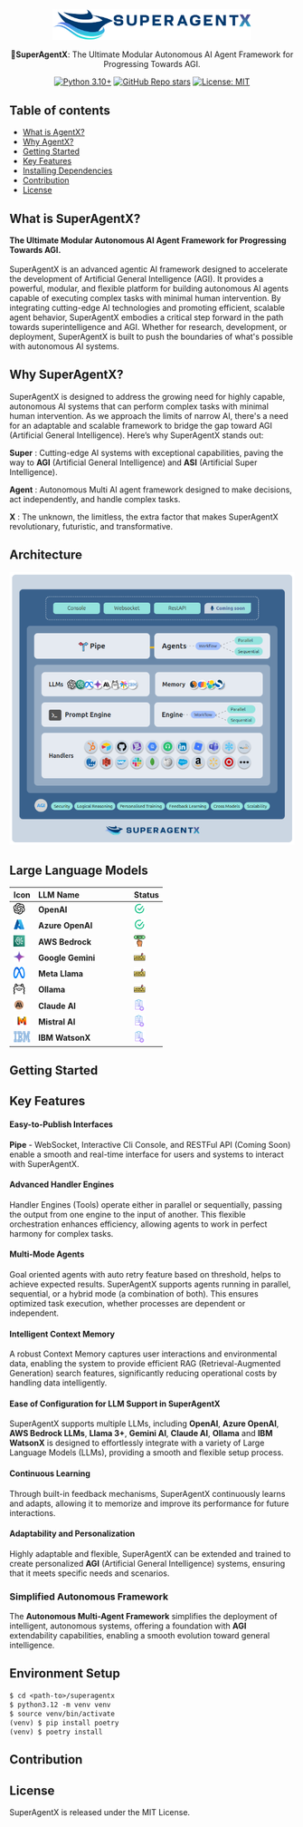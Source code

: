 <div align="center">

<img src="docs/images/fulllogo_transparent.png" width="350">

<br/>

🤖**SuperAgentX**: The Ultimate Modular Autonomous AI Agent Framework for Progressing Towards AGI.

[![Python 3.10+](https://img.shields.io/badge/python-3.10+-blue.svg)](https://www.python.org/downloads/release/python-3100/)
[![GitHub Repo stars](https://img.shields.io/github/stars/decisionfacts/agentX)](https://github.com/decisionfacts/agentX)
[![License: MIT](https://img.shields.io/badge/License-MIT-green.svg)](https://opensource.org/licenses/MIT)

</div>

## Table of contents
- [What is AgentX?](#what-is-superagentx)
- [Why AgentX?](#why-superagentx)
- [Getting Started](#getting-started)
- [Key Features](#key-features)
- [Installing Dependencies](#installing-dependencies)
- [Contribution](#contribution)
- [License](#license)

## What is SuperAgentX?

**The Ultimate Modular Autonomous AI Agent Framework for Progressing Towards AGI.** <br/><br/>
SuperAgentX is an advanced agentic AI framework designed to accelerate the development of Artificial General Intelligence (AGI). It provides a powerful, modular, and flexible platform for building autonomous AI agents capable of executing complex tasks with minimal human intervention. By integrating cutting-edge AI technologies and promoting efficient, scalable agent behavior, SuperAgentX embodies a critical step forward in the path towards superintelligence and AGI. Whether for research, development, or deployment, SuperAgentX is built to push the boundaries of what's possible with autonomous AI systems.

## Why SuperAgentX?

SuperAgentX is designed to address the growing need for highly capable, autonomous AI systems that can perform complex tasks with minimal human intervention. As we approach the limits of narrow AI, there's a need for an adaptable and scalable framework to bridge the gap toward AGI (Artificial General Intelligence). Here’s why SuperAgentX stands out:

**Super** : Cutting-edge AI systems with exceptional capabilities, paving the way to **AGI** (Artificial General Intelligence) and **ASI** (Artificial Super Intelligence).</p>
**Agent** : Autonomous Multi AI agent framework designed to make decisions, act independently, and handle complex tasks. </p>
**X**     : The unknown, the limitless, the extra factor that makes SuperAgentX revolutionary, futuristic, and transformative.</p>

## Architecture
<img src="./docs/images/architecture.png" title="SuperAgentX Architecture"/>

## Large Language Models

| Icon                                                                                          | LLM Name          &nbsp; &nbsp; &nbsp; &nbsp; &nbsp; &nbsp; &nbsp; &nbsp; &nbsp; &nbsp; &nbsp; | Status                                                                                   |
|-----------------------------------------------------------------------------------------------|------------------------------------------------------------------------------------------------|------------------------------------------------------------------------------------------|
| <img src="./docs/images/llms/openai.png" title="OpenAI" height="20" width="20"/>              | **OpenAI** &nbsp; &nbsp; &nbsp; &nbsp; &nbsp; &nbsp; &nbsp; &nbsp; &nbsp; &nbsp; &nbsp;        | <img src="./docs/images/checkmark.png" title="Tested" height="20" width="20"/>           |
| <img src="./docs/images/llms/azure-icon.png" title="Azure OpenAI" height="20" width="20"/>    | **Azure OpenAI**                                                                               | <img src="./docs/images/checkmark.png" title="Tested" height="20" width="20"/>           |  
| <img src="./docs/images/llms/awsbedrock.png" title="AWS Bedrock" height="20" width="20"/>     | **AWS Bedrock**                                                                                | <img src="./docs/images/beta.png" title="Testing Inprogress" height="20" width="20"/>    |
| <img src="./docs/images/llms/gemini.png" title="Google Gemini" height="20" width="20"/>       | **Google Gemini**                                                                              | <img src="./docs/images/wip.png" title="Development Inprogress" height="20" width="20"/> |
| <img src="./docs/images/llms/meta.png" title="Google Gemini" height="20" width="20"/>         | **Meta Llama**                                                                                 | <img src="./docs/images/wip.png" title="Development Inprogress" height="20" width="20"/> |
| <img src="./docs/images/llms/ollama.png" title="Ollama" height="20" width="20"/>              | **Ollama**                                                                                     | <img src="./docs/images/wip.png" title="Development Inprogress" height="20" width="20"/> |
| <img src="./docs/images/llms/claude-ai-logo.png" title="Claude AI" height="20" width="20"/>   | **Claude AI**                                                                                  | <img src="./docs/images/todo.png" title="TODO" height="20" width="20"/>                  |
| <img src="./docs/images/llms/mistral-ai-logo.png" title="Mistral AI" height="20" width="30"/> | **Mistral AI**                                                                                 | <img src="./docs/images/todo.png" title="TODO" height="20" width="20"/>                  |
| <img src="./docs/images/llms/ibm.png" title="IBM WatsonX AI" height="20" width="30"/>         | **IBM WatsonX**                                                                                | <img src="./docs/images/todo.png" title="TODO" height="20" width="20"/>                  |


## Getting Started

## Key Features

#### Easy-to-Publish Interfaces
**Pipe** - WebSocket, Interactive Cli Console, and RESTFul API (Coming Soon) enable a smooth and real-time interface for users and systems to interact with SuperAgentX. 

#### Advanced Handler Engines
Handler Engines (Tools) operate either in parallel or sequentially, passing the output from one engine to the input of another. This flexible orchestration enhances efficiency, allowing agents to work in perfect harmony for complex tasks.

#### Multi-Mode Agents
Goal oriented agents with auto retry feature based on threshold, helps to achieve expected results. SuperAgentX supports agents running in parallel, sequential, or a hybrid mode (a combination of both). This ensures optimized task execution, whether processes are dependent or independent.

#### Intelligent Context Memory
A robust Context Memory captures user interactions and environmental data, enabling the system to provide efficient RAG (Retrieval-Augmented Generation) search features, significantly reducing operational costs by handling data intelligently.

#### Ease of Configuration for LLM Support in SuperAgentX
SuperAgentX supports multiple LLMs, including **OpenAI**, **Azure OpenAI**, **AWS Bedrock LLMs**, **Llama 3+**, **Gemini AI**, **Claude AI**, **Ollama** and **IBM WatsonX** is designed to effortlessly integrate with a variety of Large Language Models (LLMs), providing a smooth and flexible setup process.

#### Continuous Learning
Through built-in feedback mechanisms, SuperAgentX continuously learns and adapts, allowing it to memorize and improve its performance for future interactions.

#### Adaptability and Personalization
Highly adaptable and flexible, SuperAgentX can be extended and trained to create personalized **AGI** (Artificial General Intelligence) systems, ensuring that it meets specific needs and scenarios.

### Simplified Autonomous Framework
The **Autonomous Multi-Agent Framework** simplifies the deployment of intelligent, autonomous systems, offering a foundation with **AGI** extendability capabilities, enabling a smooth evolution toward general intelligence.


## Environment Setup
```shell
$ cd <path-to>/superagentx
$ python3.12 -m venv venv
$ source venv/bin/activate
(venv) $ pip install poetry
(venv) $ poetry install
```

## Contribution

## License

SuperAgentX is released under the MIT License.

